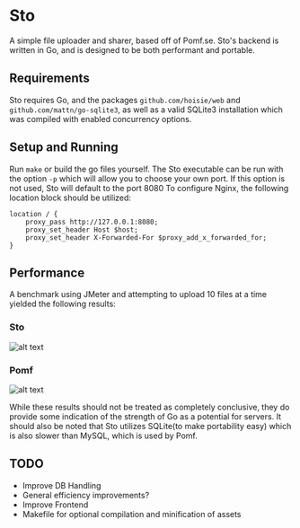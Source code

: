 # Sto
A simple file uploader and sharer, based off of Pomf.se. Sto's backend is written in Go, and is designed to be both performant and portable.

## Requirements
Sto requires Go, and the packages `github.com/hoisie/web` and `github.com/mattn/go-sqlite3`, as well as a valid SQLite3 installation which was compiled with enabled concurrency options.

## Setup and Running
Run `make` or build the go files yourself. The Sto executable can be run with the option `-p` which will allow you to choose your own port. If this option is not used, Sto will default to the port 8080
To configure Nginx, the following location block should be utilized: 
```
location / {
    proxy_pass http://127.0.0.1:8080;
    proxy_set_header Host $host;
    proxy_set_header X-Forwarded-For $proxy_add_x_forwarded_for;
}
```

## Performance
A benchmark using JMeter and attempting to upload 10 files at a time yielded the following results:
### Sto
![alt text](https://fuwa.se/2z0hl.png/Go_Results.png "Sto Benchmark 1")
### Pomf
![alt text](https://fuwa.se/o3lpw.png/Pomf_Results.png "Pomf Benchmark 1")

While these results should not be treated as completely conclusive, they do provide some indication of the strength of Go as a potential for servers. It should also be noted that Sto utilizes SQLite(to make portability easy) which is also slower than MySQL, which is used by Pomf.

## TODO
* Improve DB Handling
* General efficiency improvements?
* Improve Frontend
* Makefile for optional compilation and minification of assets
